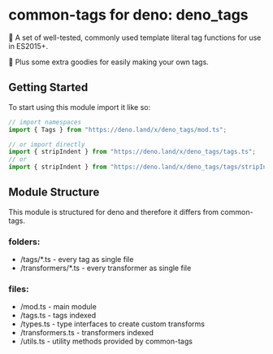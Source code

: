 # common-tags for deno: deno_tags

🔖 A set of well-tested, commonly used template literal tag functions for use in ES2015+.

🌟 Plus some extra goodies for easily making your own tags.

## Getting Started

To start using this module import it like so:

```ts
// import namespaces
import { Tags } from "https://deno.land/x/deno_tags/mod.ts";

// or import directly
import { stripIndent } from "https://deno.land/x/deno_tags/tags.ts";
// or
import { stripIndent } from "https://deno.land/x/deno_tags/tags/stripIndent.ts";
```

## Module Structure

This module is structured for deno and therefore it differs from common-tags.


### folders:

- /tags/*.ts - every tag as single file
- /transformers/*.ts - every transformer as single file

### files:

- /mod.ts - main module
- /tags.ts - tags indexed
- /types.ts - type interfaces to create custom transforms
- /transformers.ts - transformers indexed
- /utils.ts - utility methods provided by common-tags
